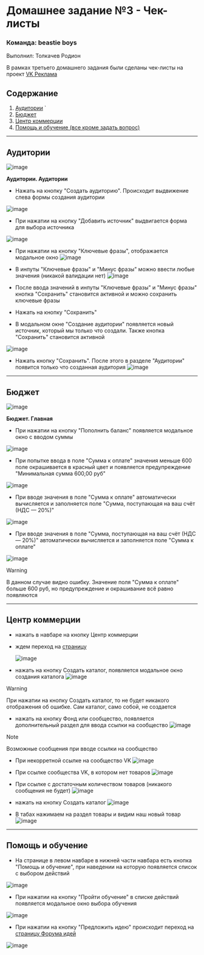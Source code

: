# Домашнее задание №3 - Чек-листы

### Команда: beastie boys  
Выполнил: Толкачев Родион  

В рамках третьего домашнего задания были сделаны чек-листы на проект [VK Реклама](https://ads.vk.com/)

## Содержание  
1. [Аудитории](#аудитории)   `
2. [Бюджет](#бюджет)
3. [Центр коммерции](#центр-коммерции)
4. [Помощь и обучение (все кроме задать вопрос)](#помощь-и-обучение)  

----  
Аудитории  
---  

![image](https://github.com/user-attachments/assets/b721fb60-2d13-4e9d-a987-0c778da4b40e)  

**Аудитории. Аудитории**  

- Нажать на кнопку "Создать аудиторию". Происходит выдвижение слева формы создания аудитории  

![image](https://github.com/user-attachments/assets/d170b76a-867e-4b3c-b5e1-cd1835808545)  

- При нажатии на кнопку "Добавить источник" выдвигается форма для выбора источника  

![image](https://github.com/user-attachments/assets/f1d24e22-5231-4933-bfd0-332f8fe44121)  

- При нажатии на кнопку "Ключевые фразы", отображается модальное окно
![image](https://github.com/user-attachments/assets/e6c65e8e-6b5f-493b-9aaa-ae16711672f6)

- В инпуты "Ключевые фразы" и "Минус фразы" можно ввести любые значения (никакой валидации нет)
![image](https://github.com/user-attachments/assets/b8be4017-ac77-40a6-a1d6-e65fa4fdddc0)

- После ввода значений в инпуты "Ключевые фразы" и "Минус фразы" кнопка "Сохранить" становится активной и можно сохранить ключевые фразы
- Нажать на кнопку "Сохранить"
- В модальном окне "Создание аудитории" появляется новый источник, который мы только что создали. Также кнопка "Сохранить" становится активной

![image](https://github.com/user-attachments/assets/cfe016dd-b028-468a-bc81-f9a56b29777e)

- Нажать кнопку "Сохранить". После этого в разделе "Аудитории" появится только что созданная аудитория
![image](https://github.com/user-attachments/assets/d3067f63-e860-4277-bc98-c1a35c3a076a)

----  
Бюджет  
---  

![image](https://github.com/user-attachments/assets/9150dcbc-9dd3-4053-b127-c650a3c1f155)  

**Бюджет. Главная**  

- При нажатии на кнопку "Пополнить баланс" появляется модальное окно с вводом суммы  

![image](https://github.com/user-attachments/assets/51dd248f-ec90-4745-afae-1f4095cb0f30)  

- При попытке ввода в поле "Сумма к оплате" значения меньше 600 поле окрашивается в красный цвет и появляется предупреждение "Минимальная сумма 600,00 руб"  

![image](https://github.com/user-attachments/assets/d1aa2cce-5e3d-4802-9301-284ff3a04895)  

- При вводе значения в поле "Сумма к оплате" автоматически вычисляется и заполняется поле "Сумма, поступающая на ваш счёт (НДС — 20%)"  

![image](https://github.com/user-attachments/assets/900b1c26-632c-41e8-b53d-821ca9e36e10)  

- При вводе значения в поле "Сумма, поступающая на ваш счёт (НДС — 20%)" автоматически вычисляется и заполняется поле "Сумма к оплате"  

![image](https://github.com/user-attachments/assets/643aec24-68b0-489c-b140-6c7038894a78)  

> [!WARNING]
> В данном случае видно ошибку. Значение поля "Сумма к оплате" больше 600 руб, но предупреждение и окрашивание всё равно появляются 

----  
Центр коммерции  
---  
- нажать в навбаре на кнопку Центр коммерции
- ждем переход на [страницу](https://ads.vk.com/hq/ecomm/catalogs)

  ![image](https://github.com/user-attachments/assets/f4480b91-188b-4841-b2ad-f366b0ed1add)

- нажать на кнопку Создать каталог, появляется модальное окно создания каталога
![image](https://github.com/user-attachments/assets/dfe783da-46b9-449f-bac2-4e9a227c2216)

> [!WARNING]
> При нажатии на кнопку Создать каталог, то не будет никакого отображения об ошибке. Сам каталог, само собой, не создается 

- нажать на кнопку Фонд или сообщество, появляется дополнительный раздел для ввода ссылки на сообщество
![image](https://github.com/user-attachments/assets/baceb8cd-fe60-403c-99b6-669c5fd84d06)

> [!NOTE]
> Возможные сообщения при вводе ссылки на сообщество
> - При некорретной ссылке на сообщество VK
> ![image](https://github.com/user-attachments/assets/06320139-751d-4448-b38a-dc0c5d588eb9)
>
> - При ссылке сообщества VK, в котором нет товаров
> ![image](https://github.com/user-attachments/assets/b8e02617-ced4-47ac-8bd7-28672bc35891)
>
> - При ссылке с достаточным количеством товаров (никакого сообщения не будет)
> ![image](https://github.com/user-attachments/assets/2e601110-0a90-4d37-96fd-1ea79e79fd2a)
>
> - нажать на кнопку Создать каталог
> ![image](https://github.com/user-attachments/assets/211816bb-3e69-4c42-8332-cdeff2b7f416)

- В табах нажимаем на раздел товары и видим наш новый товар
  ![image](https://github.com/user-attachments/assets/923264e9-f27f-46c2-aada-18497bad76a0)


----  
Помощь и обучение  
---  

- На странице в левом навбаре в нижней части навбара есть кнопка "Помощь и обучение", при наведении на которую появляется список с выбором действий  

![image](https://github.com/user-attachments/assets/7fc4b585-c6fa-4762-858c-81926a237ef0)  

- При нажатии на кнопку "Пройти обучение" в списке действий появляется модальное окно выбора обучения  

![image](https://github.com/user-attachments/assets/1e2340bf-be52-4c3e-8da5-2f5674bf5bbd)  

- При нажатии на кнопку "Предложить идею" происходит переход на [страницу Форума идей](https://ads.vk.com/upvote)  

![image](https://github.com/user-attachments/assets/b3908773-8de8-4340-8b94-a4478a8b5109)  

